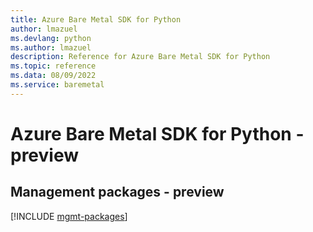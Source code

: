 ```yaml
---
title: Azure Bare Metal SDK for Python
author: lmazuel
ms.devlang: python
ms.author: lmazuel
description: Reference for Azure Bare Metal SDK for Python
ms.topic: reference
ms.data: 08/09/2022
ms.service: baremetal
---
```

# Azure Bare Metal SDK for Python - preview

## Management packages - preview
[!INCLUDE [mgmt-packages](bare-metal-mgmt-index.md)]
